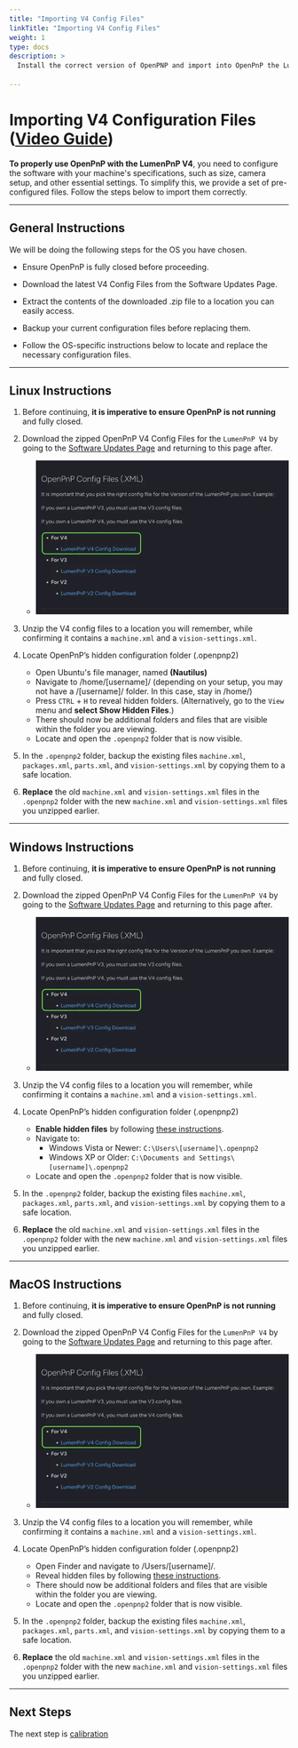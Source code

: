 ```yaml
---
title: "Importing V4 Config Files"
linkTitle: "Importing V4 Config Files"
weight: 1
type: docs
description: >
  Install the correct version of OpenPNP and import into OpenPnP the LumenPnP config files

---
```


# Importing V4 Configuration Files ([Video Guide](https://youtu.be/DUt_FHVjnwY?si=TI5k7xmZR0c6S1o4&t=236))

**To properly use OpenPnP with the LumenPnP V4**, you need to configure the software with your machine's specifications, such as size, camera setup, and other essential settings. To simplify this, we provide a set of pre-configured files. Follow the steps below to import them correctly.

---

## General Instructions

We will be doing the following steps for the OS you have chosen.

* Ensure OpenPnP is fully closed before proceeding.

* Download the latest V4 Config Files from the Software Updates Page.

* Extract the contents of the downloaded .zip file to a location you can easily access.

* Backup your current configuration files before replacing them.

* Follow the OS-specific instructions below to locate and replace the necessary configuration files.

---

## Linux Instructions

1. Before continuing, **it is imperative to ensure OpenPnP is not running** and fully closed.

2. Download the zipped OpenPnP V4 Config Files for the `LumenPnP V4` by going to the [Software Updates Page](../../../../software-updates/index.md) and returning to this page after.
    * ![V4 Config Files Download](img/v4-config-download.webp)

3. Unzip the V4 config files to a location you will remember, while confirming it contains a `machine.xml` and a `vision-settings.xml`.

4. Locate OpenPnP’s hidden configuration folder (.openpnp2)
    * Open Ubuntu's file manager, named **(Nautilus)**
    * Navigate to /home/[username]/ (depending on your setup, you may not have a /[username]/ folder. In this case, stay in /home/)
    * Press `CTRL` + `H` to reveal hidden folders. (Alternatively, go to the `View` menu and **select Show Hidden Files**.)
    * There should now be additional folders and files that are visible within the folder you are viewing.
    * Locate and open the `.openpnp2` folder that is now visible.

5. In the `.openpnp2` folder, backup the existing files `machine.xml`, `packages.xml`, `parts.xml`, and `vision-settings.xml` by copying them to a safe location.

6. **Replace** the old `machine.xml` and `vision-settings.xml` files in the `.openpnp2` folder with the new `machine.xml` and `vision-settings.xml` files you unzipped earlier.

---

## Windows Instructions

1. Before continuing, **it is imperative to ensure OpenPnP is not running** and fully closed.

2. Download the zipped OpenPnP V4 Config Files for the `LumenPnP V4` by going to the [Software Updates Page](../../../../software-updates/index.md) and returning to this page after.
    * ![V4 Config Files Download](img/v4-config-download.webp)

3. Unzip the V4 config files to a location you will remember, while confirming it contains a `machine.xml` and a `vision-settings.xml`.

4. Locate OpenPnP’s hidden configuration folder (.openpnp2)
    * **Enable hidden files** by following [these instructions](https://support.microsoft.com/en-us/windows/show-hidden-files-0320fe58-0117-fd59-6851-9b7f9840fdb2).
    * Navigate to:
        * Windows Vista or Newer: `C:\Users\[username]\.openpnp2`
        * Windows XP or Older: `C:\Documents and Settings\[username]\.openpnp2`
    * Locate and open the `.openpnp2` folder that is now visible.

5. In the `.openpnp2` folder, backup the existing files `machine.xml`, `packages.xml`, `parts.xml`, and `vision-settings.xml` by copying them to a safe location.

6. **Replace** the old `machine.xml` and `vision-settings.xml` files in the `.openpnp2` folder with the new `machine.xml` and `vision-settings.xml` files you unzipped earlier.

---

## MacOS Instructions

1. Before continuing, **it is imperative to ensure OpenPnP is not running** and fully closed.

2. Download the zipped OpenPnP V4 Config Files for the `LumenPnP V4` by going to the [Software Updates Page](../../../../software-updates/index.md) and returning to this page after.
    * ![V4 Config Files Download](img/v4-config-download.webp)

1. Unzip the V4 config files to a location you will remember, while confirming it contains a `machine.xml` and a `vision-settings.xml`.

2. Locate OpenPnP’s hidden configuration folder (.openpnp2)
    * Open Finder and navigate to /Users/[username]/.
    * Reveal hidden files by following [these instructions](https://www.macworld.com/article/671158/how-to-show-hidden-files-on-a-mac.html).
    * There should now be additional folders and files that are visible within the folder you are viewing.
    * Locate and open the `.openpnp2` folder that is now visible.

3. In the `.openpnp2` folder, backup the existing files `machine.xml`, `packages.xml`, `parts.xml`, and `vision-settings.xml` by copying them to a safe location.

4. **Replace** the old `machine.xml` and `vision-settings.xml` files in the `.openpnp2` folder with the new `machine.xml` and `vision-settings.xml` files you unzipped earlier.

---

## Next Steps

The next step is [calibration](../../calibration/index.md)
